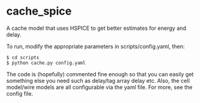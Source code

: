 cache_spice
===========

A cache model that uses HSPICE to get better estimates for energy and delay.

To run, modify the appropriate parameters in scripts/config.yaml, then:

```
$ cd scripts
$ python cache.py config.yaml
```

The code is (hopefully) commented fine enough so that you can easily get something else you need such as delay/tag array delay etc. Also, the cell model/wire models are all configurable via the yaml file. For more, see the config file.
